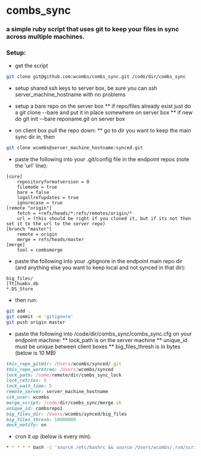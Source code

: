 combs_sync
==========

### a simple ruby script that uses git to keep your files in sync across multiple machines.

### Setup: ###

* get the script
 
```bash
git clone git@github.com:wcombs/combs_sync.git /code/dir/combs_sync
```

* setup shared ssh keys to server box, be sure you can ssh server_machine_hostname with no problems

* setup a bare repo on the server box
** if repo/files already exist just do a git clone --bare and put it in place somewhere on server box
** if new do git init --bare reponame.git on server box

* on client box pull the repo down:
** go to dir you want to keep the main sync dir in, then

```bash
git clone wcombs@server_machine_hostname:synced.git
```
* paste the following into your .git/config file in the endpoint repos (note the 'url' line):

```git
[core]
    repositoryformatversion = 0
    filemode = true
    bare = false
    logallrefupdates = true
    ignorecase = true
[remote "origin"]
    fetch = +refs/heads/*:refs/remotes/origin/*
    url = (this should be right if you cloned it, but if its not then set it to the url to the server repo)
[branch "master"]
    remote = origin
    merge = refs/heads/master
[merge]
    tool = combsmerge
```

* paste the following into your .gitignore in the endpoint main repo dir (and anything else you want to keep local and not synced in that dir):

```
big_files/
[Tt]humbs.db
*.DS_Store
```

* then run:

```bash
git add .
git commit -m 'gitignore'
git push origin master
```
 
* paste the following into /code/dir/combs_sync/combs_sync.cfg on your endpoint machine:
** lock_path is on the server machine
** unique_id must be unique between client boxes
** big_files_thresh is in bytes (below is 10 MB)

```ruby
this_repo_gitdir: /Users/wcombs/synced/.git
this_repo_worktree: /Users/wcombs/synced
lock_path: /some/remote/dir/combs_sync_lock
lock_retries: 5
lock_wait_time: 5
remote_server: server_machine_hostname
ssh_user: wcombs
merge_script: /code/dir/combs_sync/merge.sh
unique_id: combsrepo1
big_files_dir: /Users/wcombs/synced/big_files
big_files_thresh: 10000000
dock_notify: on
```

* cron it up (below is every min):

```bash
* * * * * bash -c 'source /etc/bashrc && source /Users/wcombs/.rvm/scripts/rvm && /usr/bin/env ruby /Users/wcombs/code/combs_sync/do_sync.rb --config=/Users/wcombs/code/combs_sync/combs_sync.cfg >> /tmp/log 2>&1'
```

